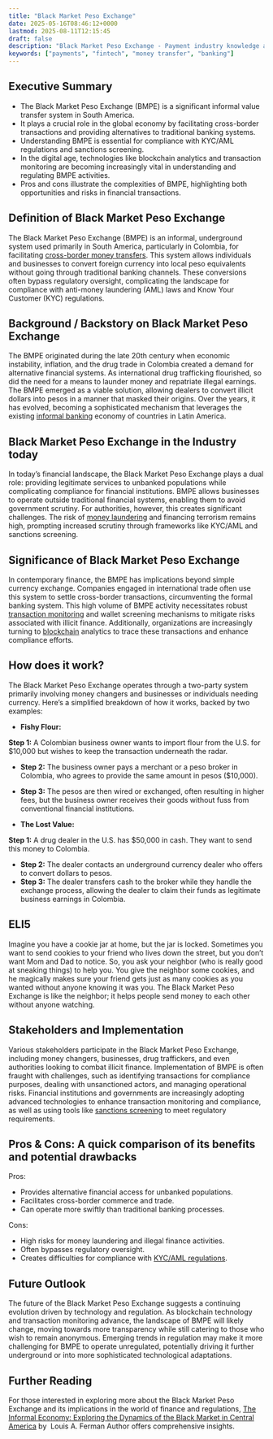 ```yaml
---
title: "Black Market Peso Exchange"
date: 2025-05-16T08:46:12+0000
lastmod: 2025-08-11T12:15:45
draft: false
description: "Black Market Peso Exchange - Payment industry knowledge and insights"
keywords: ["payments", "fintech", "money transfer", "banking"]
---
```


## Executive Summary

- The Black Market Peso Exchange (BMPE) is a significant informal value transfer system in South America.
- It plays a crucial role in the global economy by facilitating cross-border transactions and providing alternatives to traditional banking systems.
- Understanding BMPE is essential for compliance with KYC/AML regulations and sanctions screening.
- In the digital age, technologies like blockchain analytics and transaction monitoring are becoming increasingly vital in understanding and regulating BMPE activities.
- Pros and cons illustrate the complexities of BMPE, highlighting both opportunities and risks in financial transactions.

## Definition of Black Market Peso Exchange
The Black Market Peso Exchange (BMPE) is an informal, underground system used primarily in South America, particularly in Colombia, for facilitating [cross-border money transfers](https://faisalkhanllc.xyz/resources/payments-wiki/c/cross-border-money-transfer/). This system allows individuals and businesses to convert foreign currency into local peso equivalents without going through traditional banking channels. These conversions often bypass regulatory oversight, complicating the landscape for compliance with anti-money laundering (AML) laws and Know Your Customer (KYC) regulations.

## Background / Backstory on Black Market Peso Exchange
The BMPE originated during the late 20th century when economic instability, inflation, and the drug trade in Colombia created a demand for alternative financial systems. As international drug trafficking flourished, so did the need for a means to launder money and repatriate illegal earnings. The BMPE emerged as a viable solution, allowing dealers to convert illicit dollars into pesos in a manner that masked their origins. Over the years, it has evolved, becoming a sophisticated mechanism that leverages the existing [informal banking](https://faisalkhanllc.xyz/resources/payments-wiki/i/informal-banking/) economy of countries in Latin America.

## Black Market Peso Exchange in the Industry today
In today’s financial landscape, the Black Market Peso Exchange plays a dual role: providing legitimate services to unbanked populations while complicating compliance for financial institutions. BMPE allows businesses to operate outside traditional financial systems, enabling them to avoid government scrutiny. For authorities, however, this creates significant challenges. The risk of [money laundering](https://faisalkhanllc.xyz/resources/payments-wiki/m/money-laundering/) and financing terrorism remains high, prompting increased scrutiny through frameworks like KYC/AML and sanctions screening.

## Significance of Black Market Peso Exchange 
In contemporary finance, the BMPE has implications beyond simple currency exchange. Companies engaged in international trade often use this system to settle cross-border transactions, circumventing the formal banking system. This high volume of BMPE activity necessitates robust [transaction monitoring](https://faisalkhanllc.xyz/resources/payments-wiki/t/transaction-monitoring/) and wallet screening mechanisms to mitigate risks associated with illicit finance. Additionally, organizations are increasingly turning to [blockchain](https://faisalkhanllc.xyz/resources/payments-wiki/b/blockchain/) analytics to trace these transactions and enhance compliance efforts.

## How does it work?
The Black Market Peso Exchange operates through a two-party system primarily involving money changers and businesses or individuals needing currency. Here’s a simplified breakdown of how it works, backed by two examples:

- **Fishy Flour:**

**Step 1:** A Colombian business owner wants to import flour from the U.S. for $10,000 but wishes to keep the transaction underneath the radar.
- **Step 2:** The business owner pays a merchant or a peso broker in Colombia, who agrees to provide the same amount in pesos ($10,000).
- **Step 3:** The pesos are then wired or exchanged, often resulting in higher fees, but the business owner receives their goods without fuss from conventional financial institutions.

- **The Lost Value:**

**Step 1:** A drug dealer in the U.S. has $50,000 in cash. They want to send this money to Colombia.
- **Step 2:** The dealer contacts an underground currency dealer who offers to convert dollars to pesos.
- **Step 3:** The dealer transfers cash to the broker while they handle the exchange process, allowing the dealer to claim their funds as legitimate business earnings in Colombia.

## ELI5
Imagine you have a cookie jar at home, but the jar is locked. Sometimes you want to send cookies to your friend who lives down the street, but you don’t want Mom and Dad to notice. So, you ask your neighbor (who is really good at sneaking things) to help you. You give the neighbor some cookies, and he magically makes sure your friend gets just as many cookies as you wanted without anyone knowing it was you. The Black Market Peso Exchange is like the neighbor; it helps people send money to each other without anyone watching.

## Stakeholders and Implementation
Various stakeholders participate in the Black Market Peso Exchange, including money changers, businesses, drug traffickers, and even authorities looking to combat illicit finance. Implementation of BMPE is often fraught with challenges, such as identifying transactions for compliance purposes, dealing with unsanctioned actors, and managing operational risks. Financial institutions and governments are increasingly adopting advanced technologies to enhance transaction monitoring and compliance, as well as using tools like [sanctions screening](https://faisalkhanllc.xyz/resources/payments-wiki/s/sanctions-screening/) to meet regulatory requirements.

## Pros & Cons: A quick comparison of its benefits and potential drawbacks
Pros:

- Provides alternative financial access for unbanked populations.
- Facilitates cross-border commerce and trade.
- Can operate more swiftly than traditional banking processes.

Cons:

- High risks for money laundering and illegal finance activities.
- Often bypasses regulatory oversight.
- Creates difficulties for compliance with [KYC/AML regulations](https://faisalkhanllc.xyz/resources/payments-wiki/k/know-your-customer-kyc-anti-money-laundering-aml/).

## Future Outlook
The future of the Black Market Peso Exchange suggests a continuing evolution driven by technology and regulation. As blockchain technology and transaction monitoring advance, the landscape of BMPE will likely change, moving towards more transparency while still catering to those who wish to remain anonymous. Emerging trends in regulation may make it more challenging for BMPE to operate unregulated, potentially driving it further underground or into more sophisticated technological adaptations.

## Further Reading
For those interested in exploring more about the Black Market Peso Exchange and its implications in the world of finance and regulations, [The Informal Economy: Exploring the Dynamics of the Black Market in Central America](https://www.goodreads.com/book/show/4845234-the-informal-economy) by  Louis A. Ferman Author offers comprehensive insights.